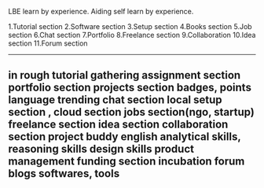 LBE learn by experience.
Aiding self learn by experience.

1.Tutorial section
2.Software section
3.Setup section
4.Books section
5.Job section
6.Chat section
7.Portfolio
8.Freelance section
9.Collaboration
10.Idea section
11.Forum section

------------
in rough
tutorial gathering
assignment section
portfolio section
projects section
badges, points
language trending
chat section
local setup section , cloud section
jobs section(ngo, startup)
freelance section
idea section
collaboration section
  project buddy
english
analytical skills, reasoning skills
design skills
product management
funding section
incubation
forum
blogs
softwares, tools
-------------
